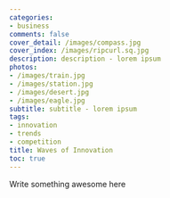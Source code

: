 ```yaml
---
categories:
- business
comments: false
cover_detail: /images/compass.jpg
cover_index: /images/ripcurl.sq.jpg
description: description - lorem ipsum
photos:
- /images/train.jpg
- /images/station.jpg
- /images/desert.jpg
- /images/eagle.jpg
subtitle: subtitle - lorem ipsum
tags:
- innovation
- trends
- competition
title: Waves of Innovation
toc: true
---
```

Write something awesome here